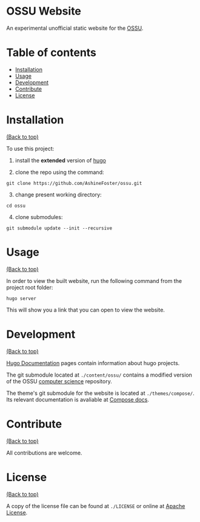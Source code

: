 # OSSU Website

An experimental unofficial static website for the [OSSU](https://github.com/ossu).

# Table of contents

- [Installation](#installation)
- [Usage](#usage)
- [Development](#development)
- [Contribute](#contribute)
- [License](#license)

# Installation
[(Back to top)](#table-of-contents)

To use this project:

1. install the **extended** version of [hugo](https://gohugo.io/getting-started/installing/)

2. clone the repo using the command:

```
git clone https://github.com/AshineFoster/ossu.git
```

3. change present working directory:

```
cd ossu
```

4. clone submodules:

```
git submodule update --init --recursive
```

# Usage
[(Back to top)](#table-of-contents)

In order to view the built website, run the following command from the project root folder:

```
hugo server
```

This will show you a link that you can open to view the website.

# Development
[(Back to top)](#table-of-contents)

[Hugo Documentation](https://gohugo.io/documentation/) pages contain information about hugo projects.

The git submodule located at `./content/ossu/` contains a modified version of the OSSU 
[computer science](https://github.com/AshineFoster/computer-science) repository.

The theme's git submodule for the website is located at `./themes/compose/`. Its relevant
documentation is avaliable at [Compose docs](https://docs.neuralvibes.com/).

# Contribute
[(Back to top)](#table-of-contents)

All contributions are welcome.

# License
[(Back to top)](#table-of-contents)

A copy of the license file can be found at `./LICENSE` or online at [Apache License](http://www.apache.org/licenses/).
